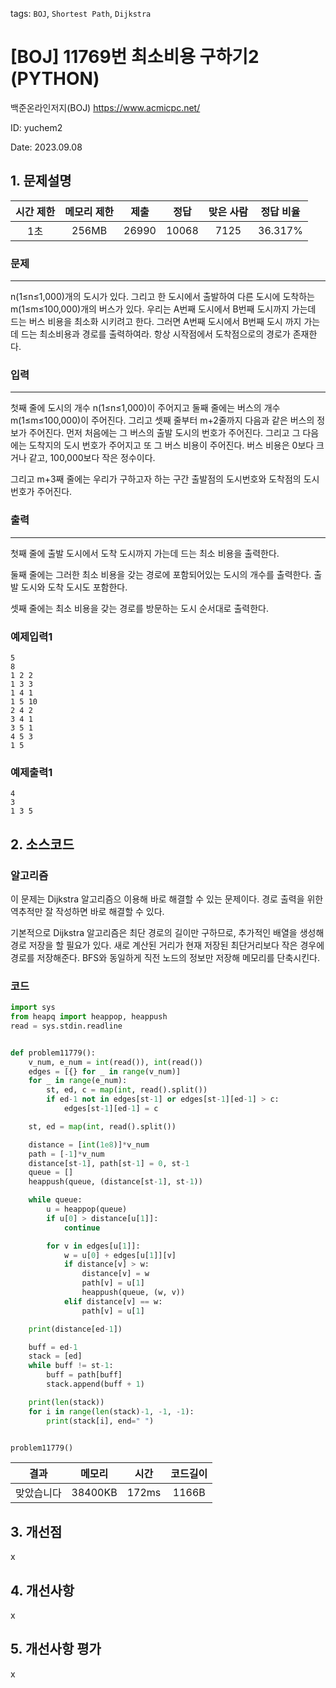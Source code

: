tags: `BOJ`, `Shortest Path`, `Dijkstra`
# [BOJ] 11769번 최소비용 구하기2 (PYTHON)
백준온라인저지(BOJ) https://www.acmicpc.net/

ID: yuchem2

Date: 2023.09.08
## 1. 문제설명
| 시간 제한 | 메모리 제한 | 제출  | 정답 | 맞은 사람 | 정답 비율 |
| :---: | :---: | :---: | :---: | :---: | :---: |
|   1초  | 256MB | 26990 | 10068 | 7125 | 36.317% |

### 문제
---
n(1≤n≤1,000)개의 도시가 있다. 그리고 한 도시에서 출발하여 다른 도시에 도착하는 m(1≤m≤100,000)개의 버스가 있다. 우리는 A번째 도시에서 B번째 도시까지 가는데 드는 버스 비용을 최소화 시키려고 한다. 그러면 A번째 도시에서 B번째 도시 까지 가는데 드는 최소비용과 경로를 출력하여라. 항상 시작점에서 도착점으로의 경로가 존재한다.

### 입력
---
첫째 줄에 도시의 개수 n(1≤n≤1,000)이 주어지고 둘째 줄에는 버스의 개수 m(1≤m≤100,000)이 주어진다. 그리고 셋째 줄부터 m+2줄까지 다음과 같은 버스의 정보가 주어진다. 먼저 처음에는 그 버스의 출발 도시의 번호가 주어진다. 그리고 그 다음에는 도착지의 도시 번호가 주어지고 또 그 버스 비용이 주어진다. 버스 비용은 0보다 크거나 같고, 100,000보다 작은 정수이다.

그리고 m+3째 줄에는 우리가 구하고자 하는 구간 출발점의 도시번호와 도착점의 도시번호가 주어진다.

### 출력
---
첫째 줄에 출발 도시에서 도착 도시까지 가는데 드는 최소 비용을 출력한다.

둘째 줄에는 그러한 최소 비용을 갖는 경로에 포함되어있는 도시의 개수를 출력한다. 출발 도시와 도착 도시도 포함한다.

셋째 줄에는 최소 비용을 갖는 경로를 방문하는 도시 순서대로 출력한다.

### 예제입력1
```
5
8
1 2 2
1 3 3
1 4 1
1 5 10
2 4 2
3 4 1
3 5 1
4 5 3
1 5
```
### 예제출력1
```
4
3
1 3 5
```
## 2. 소스코드

### 알고리즘
이 문제는 Dijkstra 알고리즘으 이용해 바로 해결할 수 있는 문제이다. 경로 출력을 위한 역추적만 잘 작성하면 바로 해결할 수 있다.  

기본적으로 Dijkstra 알고리즘은 최단 경로의 길이만 구하므로, 추가적인 배열을 생성해 경로 저장을 할 필요가 있다. 새로 계산된 거리가 현재 저장된 최단거리보다 작은 경우에 경로를 저장해준다. 
BFS와 동일하게 직전 노드의 정보만 저장해 메모리를 단축시킨다. 

### 코드
```Python
import sys
from heapq import heappop, heappush
read = sys.stdin.readline


def problem11779():
    v_num, e_num = int(read()), int(read())
    edges = [{} for _ in range(v_num)]
    for _ in range(e_num):
        st, ed, c = map(int, read().split())
        if ed-1 not in edges[st-1] or edges[st-1][ed-1] > c:
            edges[st-1][ed-1] = c

    st, ed = map(int, read().split())

    distance = [int(1e8)]*v_num
    path = [-1]*v_num
    distance[st-1], path[st-1] = 0, st-1
    queue = []
    heappush(queue, (distance[st-1], st-1))

    while queue:
        u = heappop(queue)
        if u[0] > distance[u[1]]:
            continue

        for v in edges[u[1]]:
            w = u[0] + edges[u[1]][v]
            if distance[v] > w:
                distance[v] = w
                path[v] = u[1]
                heappush(queue, (w, v))
            elif distance[v] == w:
                path[v] = u[1]

    print(distance[ed-1])

    buff = ed-1
    stack = [ed]
    while buff != st-1:
        buff = path[buff]
        stack.append(buff + 1)

    print(len(stack))
    for i in range(len(stack)-1, -1, -1):
        print(stack[i], end=" ")


problem11779()

```
| 결과 | 메모리 | 시간 | 코드길이 |
|:---:|:-----: | :---: | :----: |
| 맞았습니다 | 38400KB | 172ms | 1166B |

## 3. 개선점
x
## 4. 개선사항
x
## 5. 개선사항 평가
x
